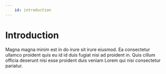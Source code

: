 ```yaml
---
    id: introduction
---
```


# Introduction

Magna magna minim est in do irure sit irure eiusmod. Ea consectetur ullamco proident quis eu id id duis fugiat nisi ad proident in. Quis cillum officia deserunt nisi esse proident duis veniam Lorem qui nisi consectetur pariatur.